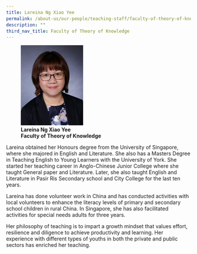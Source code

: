 ```yaml
---
title: Lareina Ng Xiao Yee
permalink: /about-us/our-people/teaching-staff/faculty-of-theory-of-knowledge/lareina-ng-xiao-yee/
description: ""
third_nav_title: Faculty of Theory of Knowledge
---
```

<figure>
<img style="width:40%" src="/images/img_7223-ng-xiao-yee.jpg">
<figcaption> <strong>Lareina Ng Xiao Yee<br>
Faculty of Theory of Knowledge</strong>
</figcaption>
</figure>

Lareina obtained her Honours degree from the University of Singapore, where she majored in English and Literature. She also has a Masters Degree in Teaching English to Young Learners with the University of York. She started her teaching career in Anglo-Chinese Junior College where she taught General paper and Literature. Later, she also taught English and Literature in Pasir Ris Secondary school and City College for the last ten years.  
  
Lareina has done volunteer work in China and has conducted activities with local volunteers to enhance the literacy levels of primary and secondary school children in rural China. In Singapore, she has also facilitated activities for special needs adults for three years.  
  
Her philosophy of teaching is to impart a growth mindset that values effort, resilience and diligence to achieve productivity and learning. Her experience with different types of youths in both the private and public sectors has enriched her teaching.
